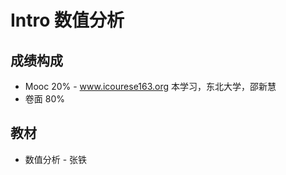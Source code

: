 # Intro 数值分析

## 成绩构成

- Mooc 20%   -  www.icourese163.org   本学习，东北大学，邵新慧 
- 卷面 80%

## 教材

- 数值分析 - 张铁 

